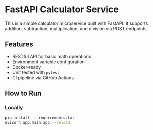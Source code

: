 # FastAPI Calculator Service

This is a simple calculator microservice built with FastAPI. It supports addition, subtraction, multiplication, and division via POST endpoints.

## Features

- RESTful API for basic math operations
- Environment variable configuration
- Docker-ready
- Unit tested with `pytest`
- CI pipeline via GitHub Actions

## How to Run

### Locally

```bash
pip install -r requirements.txt
uvicorn app.main:app --reload
